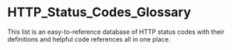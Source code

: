 # HTTP_Status_Codes_Glossary
This list is an easy-to-reference database of HTTP status codes with their definitions and helpful code references all in one place.
